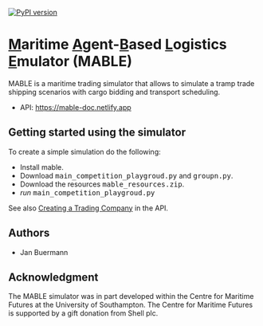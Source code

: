[![PyPI version](https://badge.fury.io/py/mable.svg)](https://badge.fury.io/py/mable)

# <u>M</u>aritime <u>A</u>gent-<u>B</u>ased <u>L</u>ogistics <u>E</u>mulator (MABLE)

MABLE is a maritime trading simulator that allows to simulate a tramp trade shipping scenarios
with cargo bidding and transport scheduling.

- API: https://mable-doc.netlify.app

## Getting started using the simulator

To create a simple simulation do the following:
- Install mable.
- Download <tt>main_competition_playgroud.py</tt> and <tt>groupn.py</tt>.
- Download the resources <tt>mable_resources.zip</tt>.
- _run_ <tt>main_competition_playgroud.py</tt>

See also [Creating a Trading Company](https://mable-doc.netlify.app/tradingagentintroduction) in the API.

## Authors
- Jan Buermann

## Acknowledgment

The MABLE simulator was in part developed within the Centre for Maritime Futures at the University of Southampton.
The Centre for Maritime Futures is supported by a gift donation from Shell plc.
